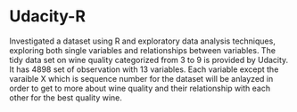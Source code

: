 # Udacity-R

Investigated a dataset using R and exploratory data analysis techniques, exploring both single variables and relationships between variables.
The tidy data set on wine quality categorized from 3 to 9 is provided by Udacity. It has 4898 set of observation with 13 variables. Each variable except the varaible X which is sequence number for the dataset will be anlayzed in order to get to more about wine quality and their relationship with each other for the best quality wine.

